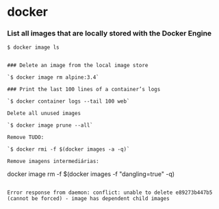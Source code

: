 # docker

### List all images that are locally stored with the Docker Engine

`$ docker image ls`

```

### Delete an image from the local image store

`$ docker image rm alpine:3.4`

### Print the last 100 lines of a container’s logs

`$ docker container logs --tail 100 web`

Delete all unused images

`$ docker image prune --all`

Remove TUDO:

`$ docker rmi -f $(docker images -a -q)`

Remove imagens intermediárias:

```
docker image rm -f $(docker images -f "dangling=true" -q)
```

Error response from daemon: conflict: unable to delete e89273b447b5 (cannot be forced) - image has dependent child images
